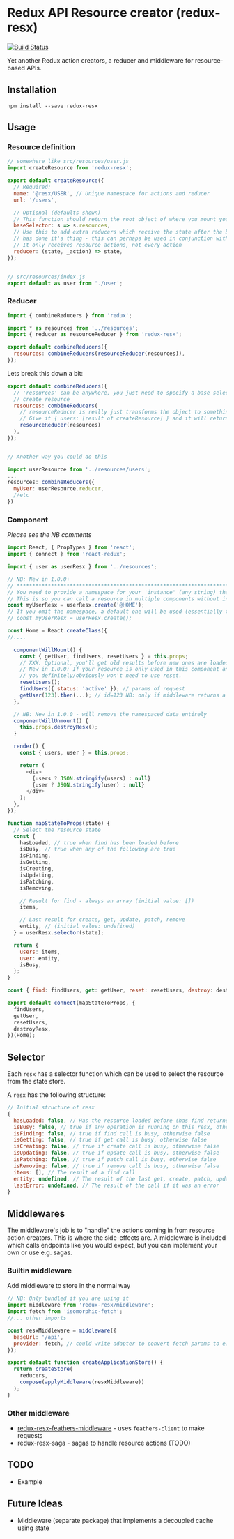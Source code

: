 # Redux API Resource creator (redux-resx)

[![Build Status](https://travis-ci.org/fixate/redux-resx.svg?branch=master)](https://travis-ci.org/fixate/redux-resx)

Yet another Redux action creators, a reducer and middleware for resource-based APIs.

## Installation

```shell
npm install --save redux-resx
```

## Usage

### Resource definition

```javascript
// somewhere like src/resources/user.js
import createResource from 'redux-resx';

export default createResource({
  // Required:
  name: '@resx/USER', // Unique namespace for actions and reducer
  url: '/users',

  // Optional (defaults shown)
  // This function should return the root object of where you mount your state
  baseSelector: s => s.resources,
  // Use this to add extra reducers which receive the state after the built-in reducer
  // has done it's thing - this can perhaps be used in conjunction with custom middleware
  // It only receives resource actions, not every action
  reducer: (state, _action) => state,
});


// src/resources/index.js
export default as user from './user';
```

### Reducer

```javascript
import { combineReducers } from 'redux';

import * as resources from '../resources';
import { reducer as resourceReducer } from 'redux-resx';

export default combineReducers({
  resources: combineReducers(resourceReducer(resources)),
});
```

Lets break this down a bit:

```javascript
export default combineReducers({
  // 'resources' can be anywhere, you just need to specify a base selector that selects it in
  // create resource
  resources: combineReducers(
    // resourceReducer is really just transforms the object to something that combineReducers can use
    // Give it { users: [result of createResource] } and it will return { users: reducerFn } - simple
    resourceReducer(resources)
  ),
});


// Another way you could do this

import userResource from '../resources/users';
...
resources: combineReducers({
  myUser: userResource.reducer,
  //etc
})
```

### Component

*Please see the NB comments*

```javascript
import React, { PropTypes } from 'react';
import { connect } from 'react-redux';

import { user as userResx } from '../resources';

// NB: New in 1.0.0+
// *************************************************************************
// You need to provide a namespace for your 'instance' (any string) that you want to use.
// This is so you can call a resource in multiple components without interferance.
const myUserResx = userResx.create('@HOME');
// If you omit the namespace, a default one will be used (essentially the same behaviour prior to 1.0.0)
// const myUserResx = userResx.create();

const Home = React.createClass({
//....

  componentWillMount() {
    const { getUser, findUsers, resetUsers } = this.props;
    // XXX: Optional, you'll get old results before new ones are loaded if you don't do this.
    // New in 1.0.0: If your resource is only used in this component and you destroy on unmount,
    // you definitely/obviously won't need to use reset.
    resetUsers();
    findUsers({ status: 'active' }); // params of request
    getUser(123).then(...); // id=123 NB: only if middleware returns a promise
  },

  // NB: New in 1.0.0 - will remove the namespaced data entirely
  componentWillUnmount() {
    this.props.destroyResx();
  }

  render() {
    const { users, user } = this.props;

    return (
      <div>
        {users ? JSON.stringify(users) : null}
        {user ? JSON.stringify(user) : null}
      </div>
    );
  },
});

function mapStateToProps(state) {
  // Select the resource state
  const {
    hasLoaded, // true when find has been loaded before
    isBusy, // true when any of the following are true
    isFinding,
    isGetting,
    isCreating,
    isUpdating,
    isPatching,
    isRemoving,

    // Result for find - always an array (initial value: [])
    items,

    // Last result for create, get, update, patch, remove
    entity, // (initial value: undefined)
  } = userResx.selector(state);

  return {
    users: items,
    user: entity,
    isBusy,
  };
}

const { find: findUsers, get: getUser, reset: resetUsers, destroy: destroyResx } = myUserResx.actions;

export default connect(mapStateToProps, {
  findUsers,
  getUser,
  resetUsers,
  destroyResx,
})(Home);
```

## Selector

Each `resx` has a selector function which can be used to select the resource from the state store.

A `resx` has the following structure:

```javascript
// Initial structure of resx
{
  hasLoaded: false, // Has the resource loaded before (has find returned a result and items populated)
  isBusy: false, // true if any operation is running on this resx, otherwise false
  isFinding: false, // true if find call is busy, otherwise false
  isGetting: false, // true if get call is busy, otherwise false
  isCreating: false, // true if create call is busy, otherwise false
  isUpdating: false, // true if update call is busy, otherwise false
  isPatching: false, // true if patch call is busy, otherwise false
  isRemoving: false, // true if remove call is busy, otherwise false
  items: [], // The result of a find call
  entity: undefined, // The result of the last get, create, patch, update and remove call
  lastError: undefined, // The result of the call if it was an error
}
```

## Middlewares

The middleware's job is to "handle" the actions coming in from resource action creators. This
is where the side-effects are. A middleware is included which calls endpoints like
you would expect, but you can implement your own or use e.g. sagas.

### Builtin middleware

Add middleware to store in the normal way

```javascript
// NB: Only bundled if you are using it
import middleware from 'redux-resx/middleware';
import fetch from 'isomorphic-fetch';
//... other imports

const resxMiddleware = middleware({
  baseUrl: '/api',
  provider: fetch, // could write adapter to convert fetch params to e.g. request/jquery
});

export default function createApplicationStore() {
  return createStore(
    reducers,
    compose(applyMiddleware(resxMiddleware))
  );
}
```

### Other middleware

- [redux-resx-feathers-middleware](https://github.com/fixate/redux-resx-feathers-middleware) - uses `feathers-client` to make requests
- redux-resx-saga - sagas to handle resource actions (TODO)

## TODO

* Example

## Future Ideas

* Middleware (separate package) that implements a decoupled cache using state
